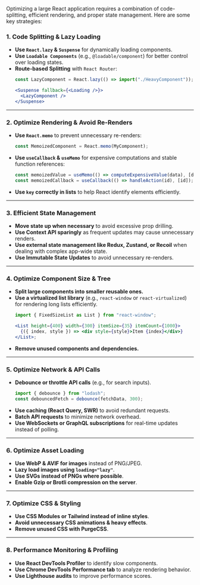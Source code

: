 Optimizing a large React application requires a combination of code-splitting, efficient rendering, and proper state management. Here are some key strategies:

### **1. Code Splitting & Lazy Loading**
- **Use `React.lazy` & `Suspense`** for dynamically loading components.
- **Use `Loadable Components`** (e.g., `@loadable/component`) for better control over loading states.
- **Route-based Splitting** with `React Router`:
  ```jsx
  const LazyComponent = React.lazy(() => import("./HeavyComponent"));

  <Suspense fallback={<Loading />}>
    <LazyComponent />
  </Suspense>
  ```

---

### **2. Optimize Rendering & Avoid Re-Renders**
- **Use `React.memo`** to prevent unnecessary re-renders:
  ```jsx
  const MemoizedComponent = React.memo(MyComponent);
  ```
- **Use `useCallback` & `useMemo`** for expensive computations and stable function references:
  ```jsx
  const memoizedValue = useMemo(() => computeExpensiveValue(data), [data]);
  const memoizedCallback = useCallback(() => handleAction(id), [id]);
  ```
- **Use `key` correctly in lists** to help React identify elements efficiently.

---

### **3. Efficient State Management**
- **Move state up when necessary** to avoid excessive prop drilling.
- **Use Context API sparingly** as frequent updates may cause unnecessary renders.
- **Use external state management like Redux, Zustand, or Recoil** when dealing with complex app-wide state.
- **Use Immutable State Updates** to avoid unnecessary re-renders.

---

### **4. Optimize Component Size & Tree**
- **Split large components into smaller reusable ones.**
- **Use a virtualized list library** (e.g., `react-window` or `react-virtualized`) for rendering long lists efficiently.
  ```jsx
  import { FixedSizeList as List } from "react-window";

  <List height={400} width={300} itemSize={35} itemCount={1000}>
    {({ index, style }) => <div style={style}>Item {index}</div>}
  </List>;
  ```
- **Remove unused components and dependencies.**

---

### **5. Optimize Network & API Calls**
- **Debounce or throttle API calls** (e.g., for search inputs).
  ```jsx
  import { debounce } from "lodash";
  const debouncedFetch = debounce(fetchData, 300);
  ```
- **Use caching (React Query, SWR)** to avoid redundant requests.
- **Batch API requests** to minimize network overhead.
- **Use WebSockets or GraphQL subscriptions** for real-time updates instead of polling.

---

### **6. Optimize Asset Loading**
- **Use WebP & AVIF for images** instead of PNG/JPEG.
- **Lazy load images using `loading="lazy"`**.
- **Use SVGs instead of PNGs where possible**.
- **Enable Gzip or Brotli compression on the server**.

---

### **7. Optimize CSS & Styling**
- **Use CSS Modules or Tailwind instead of inline styles**.
- **Avoid unnecessary CSS animations & heavy effects**.
- **Remove unused CSS with PurgeCSS**.

---

### **8. Performance Monitoring & Profiling**
- **Use React DevTools Profiler** to identify slow components.
- **Use Chrome DevTools Performance tab** to analyze rendering behavior.
- **Use Lighthouse audits** to improve performance scores.
